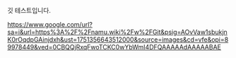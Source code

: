 깃 테스트입니다.

https://www.google.com/url?sa=i&url=https%3A%2F%2Fnamu.wiki%2Fw%2FGit&psig=AOvVaw1sbukjnK0rOqdpGAinjdxh&ust=1751356643512000&source=images&cd=vfe&opi=89978449&ved=0CBQQjRxqFwoTCKC0wYbWmI4DFQAAAAAdAAAAABAE
